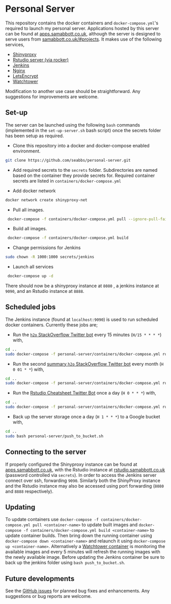 # Personal Server

This repository contains the docker containers and `docker-compose.yml`'s required to launch my personal server. Applications hosted by this server can be found at [apps.samabbott.co.uk](https://apps.samabbott.co.uk), although the server is designed to serve users from [samabbott.co.uk/#projects](https://www.samabbott.co.uk/#projects). It makes use of the following services,

- [Shinyproxy](https://www.shinyproxy.io)
- [Rstudio server (via rocker)](https://hub.docker.com/r/rocker/tidyverse/)
- [Jenkins](https://jenkins.io)
- [Nginx](http://nginx.org)
- [LetsEncrypt](https://letsencrypt.org)
- [Watchtower](https://github.com/v2tec/watchtower)

Modification to another use case should be straightforward. Any suggestions for improvements are welcome.

## Set-up

The server can be launched using the following `bash` commands (implemented in the `set-up-server.sh` bash script) once the secrets folder has been setup as required.

- Clone this repository into a docker and docker-compose enabled environment.

```bash
git clone https://github.com/seabbs/personal-server.git
```
-  Add required secrets to the `secrets` folder. Subdirectories are named based on the container they provide secrets for. Required container secrets are listed in `containers/docker-compose.yml`

- Add docker network

```bash
docker network create shinyproxy-net
```

- Pull all images.

```bash
 docker-compose -f containers/docker-compose.yml pull --ignore-pull-failures
```

- Build all images.

```bash
 docker-compose -f containers/docker-compose.yml build
```

- Change permissions for Jenkins

```bash
sudo chown -R 1000:1000 secrets/jenkins
```

- Launch all services

```bash
 docker-compose up -d
```

There should now be a shinyproxy instance at `8080` , a jenkins instance at `9090`, and an Rstudio instance at `8888`.


## Scheduled jobs

The Jenkins instance (found at `localhost:9090`) is used to run scheduled docker containers. Currently these jobs are;

- Run the [`h2o` StackOverflow Twitter bot](https://github.com/seabbs/h2o_tweets) every 15 minutes (`H/15 * * * *`) with,

```bash
cd ..
sudo docker-compose -f personal-server/containers/docker-compose.yml run h2o_tweets bash bin/run_h2o_bot.sh
```

- Run the second [summary `h2o` StackOverflow Twitter bot](https://github.com/seabbs/h2o_tweets) every month (`H 0 01 * *`) with,

```bash
cd ..
sudo docker-compose -f personal-server/containers/docker-compose.yml run h2o_tweets bash bin/run_h2o_monthly_bot.sh
```

- Run the [Rstudio Cheatsheet Twitter Bot](https://github.com/seabbs/TweetRstudioCheatsheets) once a day (`H 0 * * *`) with,

```bash
cd ..
sudo docker-compose -f personal-server/containers/docker-compose.yml run tweetrstudiocheatsheets Rscript bot.R
```

- Back up the server storage once a day (`H 1 * * *`) to a Google bucket with,

```bash
cd ..
sudo bash personal-server/push_to_bucket.sh
```

## Connecting to the server

If properly configured the Shinyproxy instance can be found at [apps.samabbott.co.uk](http://apps.samabbott.co.uk), with the Rstudio instance at [rstudio.samabbott.co.uk](https://rstudio.samabbott.co.uk) (password controlled via `secrets`). In order to access the Jenkins server connect over ssh, forwarding `9090`. Similarly both the ShinyProxy instance and the Rstudio instance may also be accessed using port forwarding (`8080` and `8888` respectively).

## Updating

To update containers use `docker-compose -f containers/docker-compose.yml pull <container-name>` to update built images and `docker-compose -f containers/docker-compose.yml build <container-name>` to update container builds. Then bring down the running container using `docker-compose down <container-name>` and relaunch it using `docker-compose up <container-name>`. Alternatively a [Watchtower container](https://github.com/v2tec/watchtower) is monitoring the available images and every 5 minutes will refresh the running images with the newly available image. Before updating the Jenkins container be sure to back up the jenkins folder using `bash push_to_bucket.sh`.

## Future developments

See the [GitHub issues](https://github.com/seabbs/personal-server/issues) for planned bug fixes and enhancements. Any suggestions or bug reports are welcome.
